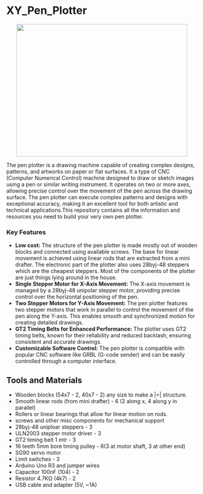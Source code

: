 # XY_Pen_Plotter
<p align="center">
  <img src="https://github.com/Ruthvik-1411/XY_Pen_Plotter/blob/main/assets/v3.01.jpg" height=350 width=450>
</p>
<p>The pen plotter is a drawing machine capable of creating complex designs, patterns, and artworks on paper or flat surfaces. It a type of CNC (Computer Numerical Control) machine designed to draw or sketch images using a pen or similar writing instrument. It operates on two or more axes, allowing precise control over the movement of the pen across the drawing surface. The pen plotter can execute complex patterns and designs with exceptional accuracy, making it an excellent tool for both artistic and technical applications.This repository contains all the information and resources you need to build your very own pen plotter.</p>

### Key Features
* <b>Low cost:</b> The structure of the pen plotter is made mostly out of wooden blocks and connected using available screws. The base for linear movement is achieved using linear rods that are extracted from a mini drafter. The electronic part of the plotter also uses 28byj-48 steppers which are the cheapest steppers. Most of the components of the plotter are just things lying around in the house.
* <b>Single Stepper Motor for X-Axis Movement:</b> The X-axis movement is managed by a 28byj-48 unipolar stepper motor, providing precise control over the horizontal positioning of the pen.
* <b>Two Stepper Motors for Y-Axis Movement:</b> The pen plotter features two stepper motors that work in parallel to control the movement of the pen along the Y-axis. This enables smooth and synchronized motion for creating detailed drawings.
* <b>GT2 Timing Belts for Enhanced Performance:</b> The plotter uses GT2 timing belts, known for their reliability and reduced backlash, ensuring consistent and accurate drawings.
* <b>Customizable Software Control:</b> The pen plotter is compatible with popular CNC software like GRBL (G-code sender) and can be easily controlled through a computer interface.

## Tools and Materials
* Wooden blocks (54x7 - 2, 40x7 - 2) any size to make a |=| structure.
* Smooth linear rods (from mini drafter) - 6 (2 along x, 4 along y in parallel)
* Rollers or linear bearings that allow for linear motion on rods.
* screws and other misc components for mechanical support
* 28byj-48 uniploar steppers - 3
* ULN2003 stepper motor driver - 3
* GT2 timing belt 1 mtr - 3
* 16 teeth 5mm bore timing pulley - 6(3 at motor shaft, 3 at other end)
* SG90 servo motor
* Limit switches - 3
* Arduino Uno R3 and jumper wires
* Capacitor 100nF (104) - 2
* Resistor 4.7K&#8486; (4k7) - 2
* USB cable and adapter (5V, ~1A) 
